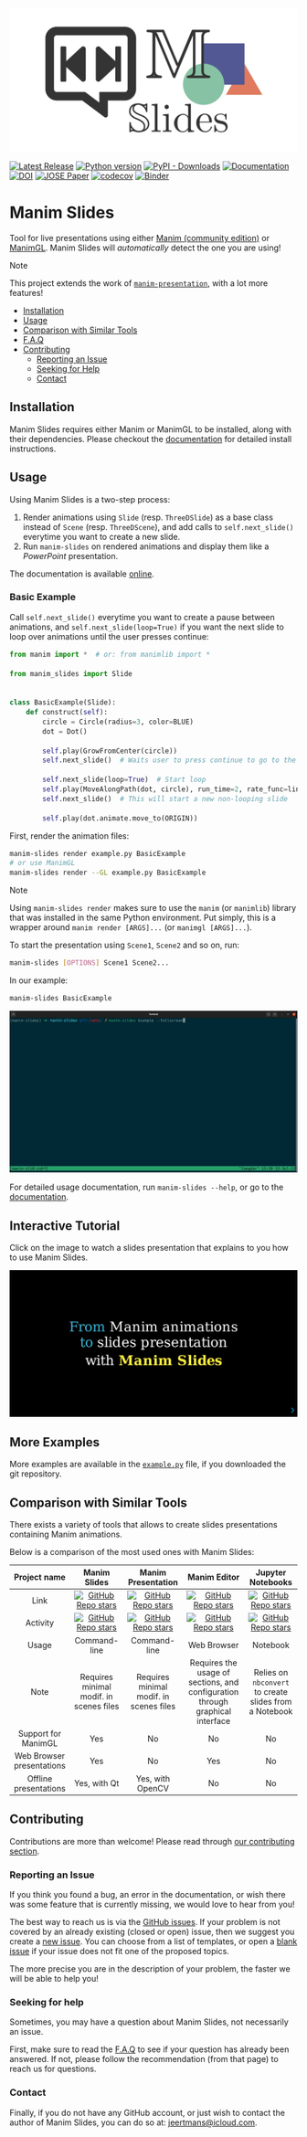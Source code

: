 <picture>
  <source media="(prefers-color-scheme: dark)" srcset="https://raw.githubusercontent.com/jeertmans/manim-slides/main/static/logo_dark_transparent.png">
  <source media="(prefers-color-scheme: light)" srcset="https://raw.githubusercontent.com/jeertmans/manim-slides/main/static/logo_light_transparent.png">
  <img alt="Manim Slides Logo" src="https://raw.githubusercontent.com/jeertmans/manim-slides/main/static/logo.png">
</picture>

[![Latest Release][pypi-version-badge]][pypi-version-url]
[![Python version][pypi-python-version-badge]][pypi-version-url]
[![PyPI - Downloads][pypi-download-badge]][pypi-version-url]
[![Documentation][documentation-badge]][documentation-url]
[![DOI][doi-badge]][doi-url]
[![JOSE Paper][jose-badge]][jose-url]
[![codecov][codecov-badge]][codecov-url]
[![Binder][binder-badge]][binder-url]

# Manim Slides

Tool for live presentations using either
[Manim (community edition)](https://www.manim.community/)
or [ManimGL](https://3b1b.github.io/manim/).
Manim Slides will *automatically* detect the one you are using!

> [!NOTE]
> This project extends the work of
> [`manim-presentation`](https://github.com/galatolofederico/manim-presentation),
> with a lot more features!

- [Installation](#installation)
- [Usage](#usage)
- [Comparison with Similar Tools](#comparison-with-similar-tools)
- [F.A.Q](https://eertmans.be/manim-slides/latest/faq.html)
- [Contributing](#contributing)
  * [Reporting an Issue](#reporting-an-issue)
  * [Seeking for Help](#seeking-for-help)
  * [Contact](#contact)

## Installation

Manim Slides requires either Manim or ManimGL to be installed, along
with their dependencies. Please checkout the
[documentation](https://eertmans.be/manim-slides/latest/installation.html)
for detailed install instructions.

## Usage

<!-- start usage -->

Using Manim Slides is a two-step process:
1. Render animations using `Slide` (resp. `ThreeDSlide`) as a base class instead
   of `Scene` (resp. `ThreeDScene`), and add calls to `self.next_slide()`
   everytime you want to create a new slide.
2. Run `manim-slides` on rendered animations and display them like a
   *PowerPoint* presentation.

The documentation is available [online](https://eertmans.be/manim-slides/).

### Basic Example

Call `self.next_slide()` everytime you want to create a pause between
animations, and `self.next_slide(loop=True)` if you want the next slide to loop
over animations until the user presses continue:

```python
from manim import *  # or: from manimlib import *

from manim_slides import Slide


class BasicExample(Slide):
    def construct(self):
        circle = Circle(radius=3, color=BLUE)
        dot = Dot()

        self.play(GrowFromCenter(circle))
        self.next_slide()  # Waits user to press continue to go to the next slide

        self.next_slide(loop=True)  # Start loop
        self.play(MoveAlongPath(dot, circle), run_time=2, rate_func=linear)
        self.next_slide()  # This will start a new non-looping slide

        self.play(dot.animate.move_to(ORIGIN))
```

First, render the animation files:

```bash
manim-slides render example.py BasicExample
# or use ManimGL
manim-slides render --GL example.py BasicExample
```
<!-- end usage -->

> [!NOTE]
> Using `manim-slides render` makes sure to use the `manim`
> (or `manimlib`) library that was installed in the same Python environment.
> Put simply, this is a wrapper around
> `manim render [ARGS]...` (or `manimgl [ARGS]...`).

<!-- start more-usage -->

To start the presentation using `Scene1`, `Scene2` and so on, run:

```bash
manim-slides [OPTIONS] Scene1 Scene2...
```

In our example:

```bash
manim-slides BasicExample
```

<!-- end more-usage -->

<p align="center">
  <img alt="Example GIF" src="https://raw.githubusercontent.com/jeertmans/manim-slides/main/static/example.gif">
</p>

For detailed usage documentation, run `manim-slides --help`, or go to the
[documentation](https://eertmans.be/manim-slides/latest/reference/cli.html).

## Interactive Tutorial

Click on the image to watch a slides presentation that explains to you how
to use Manim Slides.

[![Manim Slides Docs](https://raw.githubusercontent.com/jeertmans/manim-slides/main/static/docs.png)](https://eertmans.be/manim-slides/)

## More Examples

More examples are available in the
[`example.py`](https://github.com/jeertmans/manim-slides/blob/main/example.py)
file, if you downloaded the git repository.

## Comparison with Similar Tools

There exists a variety of tools that allows to create slides presentations
containing Manim animations.

Below is a comparison of the most used ones with Manim Slides:

| Project name | Manim Slides | Manim Presentation | Manim Editor | Jupyter Notebooks |
|:------------:|:------------:|:------------------:|:------------:|:-----------------:|
| Link | [![GitHub Repo stars](https://img.shields.io/github/stars/jeertmans/manim-slides?style=social)](https://github.com/jeertmans/manim-slides) | [![GitHub Repo stars](https://img.shields.io/github/stars/galatolofederico/manim-presentation?style=social)](https://github.com/galatolofederico/manim-presentation) | [![GitHub Repo stars](https://img.shields.io/github/stars/ManimCommunity/manim_editor?style=social)](https://github.com/ManimCommunity/manim_editor) | [![GitHub Repo stars](https://img.shields.io/github/stars/jupyter/notebook?style=social)](https://github.com/jupyter/notebook) |
| Activity | [![GitHub Repo stars](https://img.shields.io/github/last-commit/jeertmans/manim-slides?style=social)](https://github.com/jeertmans/manim-slides) | [![GitHub Repo stars](https://img.shields.io/github/last-commit/galatolofederico/manim-presentation?style=social)](https://github.com/galatolofederico/manim-presentation) | [![GitHub Repo stars](https://img.shields.io/github/last-commit/ManimCommunity/manim_editor?style=social)](https://github.com/ManimCommunity/manim_editor) | [![GitHub Repo stars](https://img.shields.io/github/last-commit/jupyter/notebook?style=social)](https://github.com/jupyter/notebook) |
| Usage | Command-line | Command-line | Web Browser | Notebook |
| Note | Requires minimal modif. in scenes files | Requires minimal modif. in scenes files |  Requires the usage of sections, and configuration through graphical interface | Relies on `nbconvert` to create slides from a Notebook |
| Support for ManimGL | Yes | No | No | No |
| Web Browser presentations | Yes | No | Yes | No |
| Offline presentations | Yes, with Qt | Yes, with OpenCV | No | No

## Contributing

Contributions are more than welcome! Please read through
[our contributing section](https://eertmans.be/manim-slides/contributing/index.html).

### Reporting an Issue

<!-- start reporting-an-issue -->

If you think you found a bug,
an error in the documentation,
or wish there was some feature that is currently missing,
we would love to hear from you!

The best way to reach us is via the
[GitHub issues](https://github.com/jeertmans/manim-slides/issues).
If your problem is not covered by an already existing (closed or open) issue,
then we suggest you create a
[new issue](https://github.com/jeertmans/manim-slides/issues/new/choose).
You can choose from a list of templates, or open a
[blank issue](https://github.com/jeertmans/manim-slides/issues/new)
if your issue does not fit one of the proposed topics.

The more precise you are in the description of your problem, the faster we will
be able to help you!

<!-- end reporting-an-issue -->

### Seeking for help

<!-- start seeking-for-help -->

Sometimes, you may have a question about Manim Slides,
not necessarily an issue.

First, make sure to read the
[F.A.Q](https://eertmans.be/manim-slides/latest/faq.html) to see if
your question has already been answered. If not, please follow the
recommendation (from that page) to reach us for questions.

<!-- end seeking-for-help -->

### Contact

<!-- start contact -->

Finally, if you do not have any GitHub account,
or just wish to contact the author of Manim Slides,
you can do so at: [jeertmans@icloud.com](mailto:jeertmans@icloud.com).

<!-- end contact -->

[pypi-version-badge]: https://img.shields.io/pypi/v/manim-slides?label=manim-slides
[pypi-version-url]: https://pypi.org/project/manim-slides/
[pypi-python-version-badge]: https://img.shields.io/pypi/pyversions/manim-slides
[pypi-download-badge]: https://img.shields.io/pypi/dm/manim-slides
[documentation-badge]: https://readthedocs.org/projects/manim-slides/badge/?version=latest
[documentation-url]: https://manim-slides.readthedocs.io/
[doi-badge]: https://zenodo.org/badge/DOI/10.5281/zenodo.8215167.svg
[doi-url]: https://doi.org/10.5281/zenodo.8215167
[jose-badge]: https://jose.theoj.org/papers/10.21105/jose.00206/status.svg
[jose-url]: https://doi.org/10.21105/jose.00206
[codecov-badge]: https://codecov.io/gh/jeertmans/manim-slides/branch/main/graph/badge.svg?token=8P4DY9JCE4
[codecov-url]: https://codecov.io/gh/jeertmans/manim-slides
[binder-badge]: https://mybinder.org/badge_logo.svg
[binder-url]: https://mybinder.org/v2/gh/jeertmans/manim-slides-binder/HEAD?filepath=getting_started.ipynb
